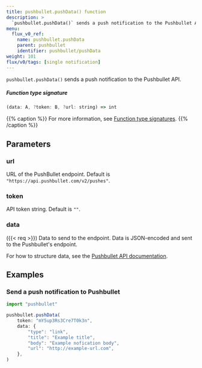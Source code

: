 ```yaml
---
title: pushbullet.pushData() function
description: >
  `pushbullet.pushData()` sends a push notification to the Pushbullet API.
menu:
  flux_v0_ref:
    name: pushbullet.pushData
    parent: pushbullet
    identifier: pushbullet/pushData
weight: 101
flux/v0/tags: [single notification]
---
```


<!------------------------------------------------------------------------------

IMPORTANT: This page was generated from comments in the Flux source code. Any
edits made directly to this page will be overwritten the next time the
documentation is generated. 

To make updates to this documentation, update the function comments above the
function definition in the Flux source code:

https://github.com/influxdata/flux/blob/master/stdlib/pushbullet/pushbullet.flux#L37-L42

Contributing to Flux: https://github.com/influxdata/flux#contributing
Fluxdoc syntax: https://github.com/influxdata/flux/blob/master/docs/fluxdoc.md

------------------------------------------------------------------------------->

`pushbullet.pushData()` sends a push notification to the Pushbullet API.



##### Function type signature

```js
(data: A, ?token: B, ?url: string) => int
```

{{% caption %}}
For more information, see [Function type signatures](/flux/v0/function-type-signatures/).
{{% /caption %}}

## Parameters

### url

URL of the PushBullet endpoint. Default is `"https://api.pushbullet.com/v2/pushes"`.



### token

API token string.  Default is `""`.



### data
({{< req >}})
Data to send to the endpoint. Data is JSON-encoded and sent to the Pushbullet's endpoint.

For how to structure data, see the [Pushbullet API documentation](https://docs.pushbullet.com/#create-push).


## Examples

### Send a push notification to Pushbullet

```js
import "pushbullet"

pushbullet.pushData(
    token: "mY5up3Rs3Cre7T0k3n",
    data: {
        "type": "link",
        "title": "Example title",
        "body": "Example nofication body",
        "url": "http://example-url.com",
    },
)

```

